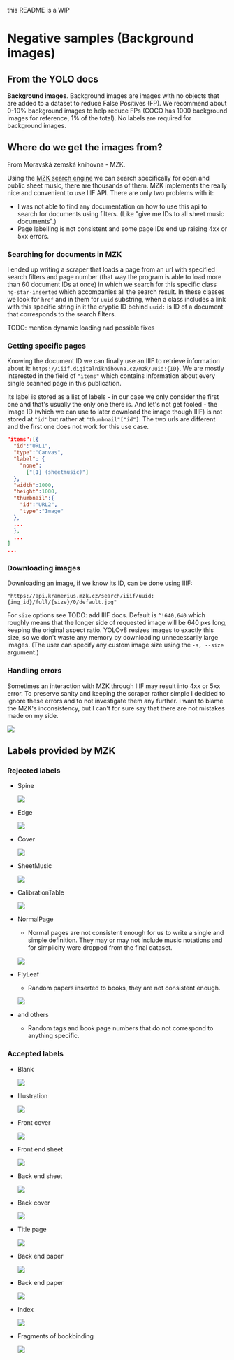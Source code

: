 this README is a WIP

# Negative samples (Background images)

## From the YOLO docs

**Background images**. Background images are images with no objects that are added to a dataset to reduce False Positives (FP). We recommend about 0-10% background images to help reduce FPs (COCO has 1000 background images for reference, 1% of the total). No labels are required for background images.

## Where do we get the images from?

From Moravská zemská knihovna - MZK.

Using the [MZK search engine](https://www.digitalniknihovna.cz/mzk/search?access=open&licences=public&doctypes=sheetmusic) we can search specifically for open and public sheet music, there are thousands of them. MZK implements the really nice and convenient to use IIIF API. There are only two problems with it:

- I was not able to find any documentation on how to use this api to search for documents using filters. (Like "give me IDs to all sheet music documents".)
- Page labelling is not consistent and some page IDs end up raising 4xx or 5xx errors.

### Searching for documents in MZK

I ended up writing a scraper that loads a page from an url with specified search filters and page number (that way the program is able to load more than 60 document IDs at once) in which we search for this specific class `ng-star-inserted` which accompanies all the search result. In these classes we look for `href` and in them for `uuid` substring, when a class includes a link with this specific string in it the cryptic ID behind `uuid:` is ID of a document that corresponds to the search filters.

TODO: mention dynamic loading nad possible fixes

### Getting specific pages

Knowing the document ID we can finally use an IIIF to retrieve information about it: `https://iiif.digitalniknihovna.cz/mzk/uuid:{ID}`. We are mostly interested in the field of `"items"` which contains information about every single scanned page in this publication.

Its label is stored as a list of labels - in our case we only consider the first one and that's usually the only one there is. And let's not get fooled - the image ID (which we can use to later download the image though IIIF) is not stored at `"id"` but rather at `"thumbnail"["id"]`. The two urls are different and the first one does not work for this use case.

```json
"items":[{
  "id":"URL1",
  "type":"Canvas",
  "label": {
    "none":
      ["[1] (sheetmusic)"]
  },
  "width":1000,
  "height":1000,
  "thumbnail":{
    "id":"URL2",
    "type":"Image"
  },
  ...  
  },
  ...
]
...
```

### Downloading images

Downloading an image, if we know its ID, can be done using IIIF:

```
"https://api.kramerius.mzk.cz/search/iiif/uuid:{img_id}/full/{size}/0/default.jpg"
```

For `size` options see TODO: add IIIF docs. Default is `^!640,640` which roughly means that the longer side of requested image will be 640 pxs long, keeping the original aspect ratio. YOLOv8 resizes images to exactly this size, so we don't waste any memory by downloading unnecessarily large images. (The user can specify any custom image size using the `-s, --size` argument.)

### Handling errors

Sometimes an interaction with MZK through IIIF may result into 4xx or 5xx error. To preserve sanity and keeping the scraper rather simple I decided to ignore these errors and to not investigate them any further. I want to blame the MZK's inconsistency, but I can't for sure say that there are not mistakes made on my side.

![](https://api.kramerius.mzk.cz/search/iiif/uuid:37c18f61-cb2e-4d49-90c4-a25df0b00850/full/%5E!640,640/0/default.jpg)

## Labels provided by MZK

### Rejected labels

- Spine

    ![](https://api.kramerius.mzk.cz/search/iiif/uuid:b57d0175-adf7-4c86-bb52-0c3e02aa35ee/full/%5E!640,640/0/default.jpg)
- Edge

    ![](https://api.kramerius.mzk.cz/search/iiif/uuid:97df2260-d12c-4fe1-9b41-d511744366d5/full/%5E!640,640/0/default.jpg)
- Cover

    ![](https://api.kramerius.mzk.cz/search/iiif/uuid:37c18f61-cb2e-4d49-90c4-a25df0b00850/full/%5E!640,640/0/default.jpg)
- SheetMusic

    ![](https://api.kramerius.mzk.cz/search/iiif/uuid:5117409d-9583-4c08-a4c8-134ac885853e/full/%5E!640,640/0/default.jpg)
- CalibrationTable

  ![](https://api.kramerius.mzk.cz/search/iiif/uuid:81d2c5a2-0d2e-4f62-9322-274fbc5042ad/full/%5E!640,640/0/default.jpg)
- NormalPage
  - Normal pages are not consistent enough for us to write a single and simple definition. They may or may not include music notations and for simplicity were dropped from the final dataset.
  
  ![](https://api.kramerius.mzk.cz/search/iiif/uuid:de0a93a8-4fb9-4236-8c10-3652e55b432e/full/%5E!640,640/0/default.jpg)

- FlyLeaf
  - Random papers inserted to books, they are not consistent enough.
  
  ![](https://api.kramerius.mzk.cz/search/iiif/uuid:b7df9b52-5789-44d3-b6df-9a06a22c74ba/full/%5E!640,640/0/default.jpg)

- and others
  - Random tags and book page numbers that do not correspond to anything specific.

### Accepted labels

- Blank

  ![](https://api.kramerius.mzk.cz/search/iiif/uuid:b12f3c58-cf2a-4d6c-8838-01acda789e88/full/%5E!640,640/0/default.jpg)

- Illustration

  ![](https://api.kramerius.mzk.cz/search/iiif/uuid:8537ecf9-e8b9-4147-aacc-1710ecd0f753/full/%5E!640,640/0/default.jpg)

- Front cover

  ![](https://api.kramerius.mzk.cz/search/iiif/uuid:e41d0133-33b6-4d3b-aef2-f62fc9419d4a/full/%5E!640,640/0/default.jpg)

- Front end sheet

  ![](https://api.kramerius.mzk.cz/search/iiif/uuid:1dc331dd-bbd9-46d2-9def-8f69bffcfc5a/full/%5E!640,640/0/default.jpg)

- Back end sheet

  ![](https://api.kramerius.mzk.cz/search/iiif/uuid:8b0cc1fc-0204-471d-96b9-ab6d8ae54d62/full/%5E!640,640/0/default.jpg)

- Back cover

  ![](https://api.kramerius.mzk.cz/search/iiif/uuid:906dca8d-5710-4ea7-b1b9-c9cd7975889f/full/%5E!640,640/0/default.jpg)

- Title page

  ![](https://api.kramerius.mzk.cz/search/iiif/uuid:b185a013-b494-4f79-8cfc-d09cdfb502d3/full/%5E!640,640/0/default.jpg)

- Back end paper

  ![](https://api.kramerius.mzk.cz/search/iiif/uuid:c26b4828-279f-4bdd-b8c9-a904e15170a4/full/%5E!640,640/0/default.jpg)

- Back end paper

  ![](https://api.kramerius.mzk.cz/search/iiif/uuid:83170c1a-2914-498a-b571-e4496cd6c87a/full/%5E!640,640/0/default.jpg)

- Index

  ![](https://api.kramerius.mzk.cz/search/iiif/uuid:aa4ce04a-9c37-49fe-827a-f09d3a2b2e81/full/%5E!640,640/0/default.jpg)

- Fragments of bookbinding

  ![](https://api.kramerius.mzk.cz/search/iiif/uuid:29e3938f-bc72-4ec1-aeec-d54d908a99b0/full/%5E!640,640/0/default.jpg)
